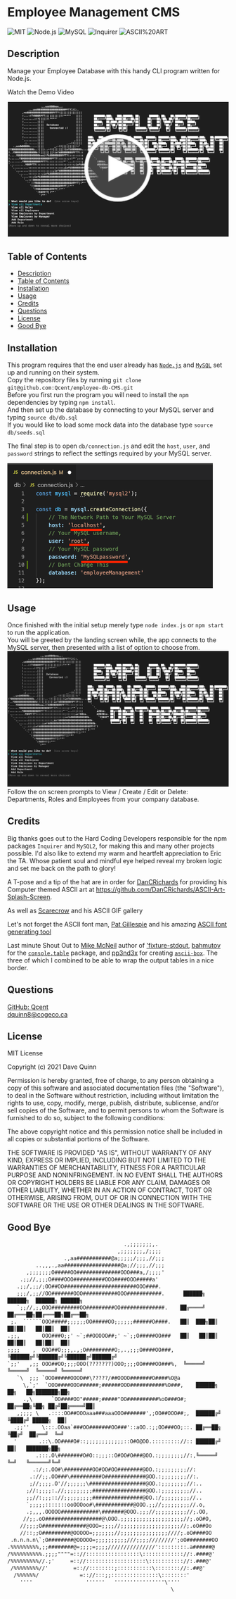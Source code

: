
# Employee Management CMS
 
 ![MIT](https://img.shields.io/badge/License-MIT-orange)  ![Node.js](https://img.shields.io/badge/Tech-Node.js-lightblue)  ![MySQL](https://img.shields.io/badge/Tech-MySQL-lightblue)  ![Inquirer](https://img.shields.io/badge/Tech-Inquirer-lightblue)  ![ASCII%20ART](https://img.shields.io/badge/Tech-ASCII%20ART-lightblue) 

## Description
Manage your Employee Database with this handy CLI program written for Node.js.  

Watch the Demo Video

[![Employee CMS Demo Video](./assets/images/app-demo-screenshot.png)](https://drive.google.com/file/d/1ud1KZ_CNDARp5RbqzryCK4uefCp-nGS0/view?usp=sharing "Employee CMS Demo Video")

## Table of Contents

* [Description](#description)
* [Table of Contents](#table-of-contents)
* [Installation](#installation)
* [Usage](#usage)
* [Credits](#credits)
* [Questions](#questions)
* [License](#license)
* [Good Bye](#good-bye)

## Installation

This program requires that the end user already has [`Node.js`](https://nodejs.org/en/) and [`MySQL`](https://www.mysql.com/) set up and running on their system.  
 Copy the repository files by running `git clone git@github.com:Qcent/employee-db-CMS.git`  
 Before you first run the program you will need to install the `npm` dependencies by typing `npm install`.\
  And then set up the database by connecting to your MySQL server and typing `source db/db.sql`\
 If you would like to load some mock data into the database type `source db/seeds.sql`

 The final step is to open `db/connection.js` and edit the `host`, `user`, and `password` strings to reflect the settings required by your MySQL server.

![Edit your settings](./assets/images/app-screenshot-2.png)

## Usage

Once finished with the initial setup merely type `node index.js` or `npm start` to run the application.  
 You will be greeted by the landing screen while, the app connects to the MySQL server, then presented with a list of option to choose from. 
 ![Landing Screen](./assets/images/app-screenshot-1.png)   
 Follow the on screen prompts to View / Create / Edit or Delete: Departments, Roles and Employees from your company database. 

## Credits
Big thanks goes out to the Hard Coding Developers responsible for the npm packages `Inquirer` and `MySQL2`, for making this and many other projects possible. I'd also like to extend my warm and heartfelt appreciation to Eric the TA. Whose patient soul and mindful eye helped reveal my broken logic and set me back on the path to glory! 

A T-pose and a tip of the hat are in order for [DanCRichards](https://github.com/DanCRichards) for providing his Computer themed ASCII art at https://github.com/DanCRichards/ASCII-Art-Splash-Screen.

As well as [Scarecrow](https://www.incredibleart.org/links/ascii/ScarecrowGifGalle.html) and his ASCII GIF gallery

Let's not forget the ASCII font man, [Pat Gillespie](http://patorjk.com/) and his amazing [ASCII font generating tool](https://patorjk.com/software/taag/)

Last minute Shout Out to [Mike McNeil](https://github.com/mikermcneil) author of ['fixture-stdout](https://github.com/balderdashy/fixture-stdout), [bahmutov](https://github.com/bahmutov) for the [`console.table`](https://github.com/bahmutov/console.table) package, and [pp3nd3x](https://github.com/pp3nd3x) for creating [`ascii-box`](https://github.com/pp3nd3x/node-ascii-box). The three of which I combined to be able to wrap the output tables in a nice border.

## Questions

[GitHub: Qcent](https://github.com/Qcent)  
dquinn8@cogeco.ca

   
## License

MIT License

Copyright (c) 2021 Dave Quinn

Permission is hereby granted, free of charge, to any person obtaining a copy
of this software and associated documentation files (the "Software"), to deal
in the Software without restriction, including without limitation the rights
to use, copy, modify, merge, publish, distribute, sublicense, and/or sell
copies of the Software, and to permit persons to whom the Software is
furnished to do so, subject to the following conditions:

The above copyright notice and this permission notice shall be included in all
copies or substantial portions of the Software.

THE SOFTWARE IS PROVIDED "AS IS", WITHOUT WARRANTY OF ANY KIND, EXPRESS OR
IMPLIED, INCLUDING BUT NOT LIMITED TO THE WARRANTIES OF MERCHANTABILITY,
FITNESS FOR A PARTICULAR PURPOSE AND NONINFRINGEMENT. IN NO EVENT SHALL THE
AUTHORS OR COPYRIGHT HOLDERS BE LIABLE FOR ANY CLAIM, DAMAGES OR OTHER
LIABILITY, WHETHER IN AN ACTION OF CONTRACT, TORT OR OTHERWISE, ARISING FROM,
OUT OF OR IN CONNECTION WITH THE SOFTWARE OR THE USE OR OTHER DEALINGS IN THE
SOFTWARE.
                 

     
## Good Bye
```
                                     .,;;;;;;;,.
                                   ,;;;;;;;,/;;;;
                  .,aa###########@a;;;;;/;;;,//;;;
         ..,,,.,aa##################@a;//;;;,//;;;
      ,;;;;;;;O#####OO##############OOO###a,/;;;;'
    .;;//,;;;O####OOO##########OOO####OOO#####a'
   .;;/,;;/;OO##OO#######################OOO####.
   ;;;/,;;//OO#######OOO###########OOO###########.      ██████╗  ██████╗  ██████╗ ██████╗ 
   `;;//,;,OOO#########OO#########OO##############.    ██╔════╝ ██╔═══██╗██╔═══██╗██╔══██╗ 
 ;.  ``````OOO#####;;;;;;OO#####OO;;;;;;######O####.   ██║  ███╗██║   ██║██║   ██║██║  ██║ 
.;;,       OOO###O;;' ~`;##OOOOO##;' ~`;;O#####OO###   ██║   ██║██║   ██║██║   ██║██║  ██║ 
;;;;    ,  OOO##O;;;,.,;O#########O;,.,;;;O####OO###,  ╚██████╔╝╚██████╔╝╚██████╔╝██████╔╝ 
`;;'   ,;; OOO##OO;;;;OOO(???????)OOO;;;;OO####OO###%,  ╚═════╝  ╚═════╝  ╚═════╝ ╚═════╝  
   `\  ;;; `OOO#####OOOO##\?????/##OOOO#######O####%O@a   
     \,`;'  `OOO####OOO######;######OOO###########%O###,    ██████╗ ██╗   ██╗███████╗██╗  
     .,\      `OO####OO"#####;#####"OO##########%oO###O#;   ██╔══██╗╚██╗ ██╔╝██╔════╝██║ 
   ,;;;; \   .::::OO##OOOaaa###aaaOOO#######',;OO##OOO##;,  ██████╔╝ ╚████╔╝ █████╗  ██║ 
  .;;''    \:::.OOaa`###OO#######OO###'::aOO.:;;OO###OO;::. ██╔══██╗  ╚██╔╝  ██╔══╝  ╚═╝
  '       .::\.OO####O#::;;;;;;;;;;;;::O#O@OO.::::::::://:: ██████╔╝   ██║   ███████╗██╗
         .:::.O\########O#O::;;;::O#OO#O###@OO.:;;;;;;;;//:,╚═════╝    ╚═╝   ╚══════╝╚═╝
        .:/;:.OO#\#########OO#OO#OO########@OO.:;;;;;;;;;//:
       .://;;.OO###\##########O#############@OO.:;;;;;;;;//:.
       ;//;;;;.O'//;;;;;;\##################@OO.:;;;;;;;;//:..
      ;//:;;;;:.//;;;;;;;;;#################@OO.:;;;;;;;;;//..
      ;;//:;;;:://;;;;;;;;;################@OO.:/;;;;;;;;;//..
      `;;;;;:::::::ooOOOoo#\############@OOO.;;//;;;;;;;;;//.o,
      .;,,,.OOOOO############\#######@OOO.;;;//;;;;;;;;;;//;.OO,
     //;;.oO##################@\OOO.;;;;;;;;;;;;;;;;;;;;//;.oO#O,
    //;;;;O##############@OOO=;;;;//;;;;;;;;;;;;;;;;;;;//;.oO##Oo
    //::;;O#########@OOOOO=;;;;;;;//;;;;;;;;;;;;;;;////;.oO####OO
 .n.n.n.n\`;O########@OOOOO=;;;;;;;;;;///;;;;////////';oO########OO
.%%%%%%%%%,;;########@=;;;;=;;;;///////////////':::::::::.a######@
/%%%%%%%%%%.;;;;""""=:://:::::::::::::::::\::::::::::::://:.####@'
/%%%%%%%%%//.;'     =:://:::::::::::::::::::\::::::::::://:.###@'
 /%%%%%%%%//'        =:://::::::::;:::::::::::\:::::::://:.##@'
  /%%%%%%/             =:://:::;;:::::::::::::::\::::::::'
    ''''                 ''''''   ''''''''''''''''\''''
                                                    \
```